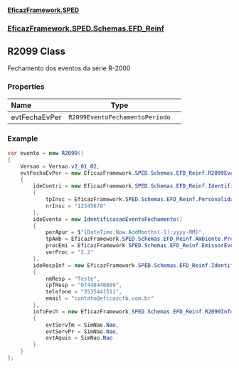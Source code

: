 #### [EficazFramework.SPED](EficazFrameworkSPED.md 'EficazFramework SPED')
### [EficazFramework.SPED.Schemas.EFD_Reinf](EficazFramework.SPED.Schemas.EFD_Reinf.md 'EficazFramework.SPED.Schemas.EFD_Reinf')

## R2099 Class

Fechamento dos eventos da série R-2000
### Properties

| Name | Type | |
| :--- | :---: | :--- |
| evtFechaEvPer | `R2099EventoFechamentoPeriodo` |  |

### Example
```csharp  
var evento = new R2099()  
{  
    Versao = Versao.v2_01_02,  
    evtFechaEvPer = new EficazFramework.SPED.Schemas.EFD_Reinf.R2099EventoFechamentoPeriodo()  
    {  
        ideContri = new EficazFramework.SPED.Schemas.EFD_Reinf.IdentificacaoContribuinte()  
        {  
            tpInsc = EficazFramework.SPED.Schemas.EFD_Reinf.PersonalidadeJuridica.CNPJ,  
            nrInsc = "12345678"  
        },  
        ideEvento = new IdentificacaoEventoFechamento()  
        {  
            perApur = $"{DateTime.Now.AddMonths(-1):yyyy-MM}",  
            tpAmb = EficazFramework.SPED.Schemas.EFD_Reinf.Ambiente.ProducaoRestrita_DadosReais,  
            procEmi = EficazFramework.SPED.Schemas.EFD_Reinf.EmissorEvento.AppContribuinte,  
            verProc = "2.2"  
        },  
        ideRespInf = new EficazFramework.SPED.Schemas.EFD_Reinf.IdentificacaoResponsavel()  
        {  
            nmResp = "Teste",  
            cpfResp = "07448448609",  
            telefone = "3535441511",  
            email = "contato@eficazctb.com.br"  
        },  
        infoFech = new EficazFramework.SPED.Schemas.EFD_Reinf.R2099InformacoesFechamento()  
        {  
            evtServTm = SimNao.Nao,  
            evtServPr = SimNao.Nao,  
            evtAquis = SimNao.Nao  
        }  
    }  
};  
```